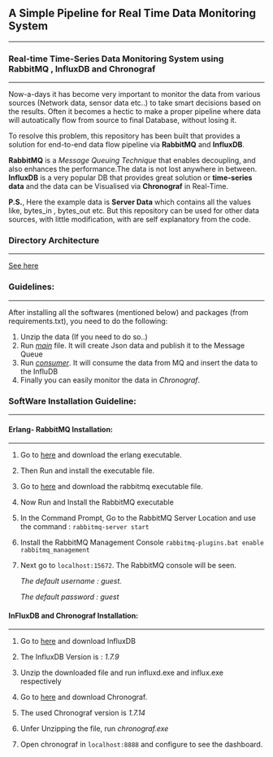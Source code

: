 ## A Simple Pipeline for Real Time Data Monitoring System
---------------------------
### Real-time Time-Series Data Monitoring System using RabbitMQ , InfluxDB and Chronograf
---------------------------------------------------------


Now-a-days it has become very important to monitor the data from various sources (Network data, sensor data etc..) to take smart decisions based on the results. Often it becomes a hectic to make a proper pipeline where data will autoatically flow from source to final Database, without losing it.

To resolve this problem, this repository has been built that provides a solution for end-to-end data flow pipeline via **RabbitMQ** and **InfluxDB**. 

**RabbitMQ** is a *Message Queuing Technique* that enables decoupling, and also enhances the performance.The data is not lost anywhere in between. **InfluxDB** is a very popular DB that provides great solution or **time-series data** and the data can be Visualised via **Chronograf** in Real-Time.

**P.S.**, Here the example data is **Server Data** which contains all the values like, bytes_in , bytes_out etc. But this repository can be used for other data sources, with little modification, with are self explanatory from the code.

### Directory Architecture
--------------------
[See here](https://github.com/Niloy-Chakraborty/Real-Time-Data-Monitoring-System/blob/master/Directory%20Architecture.txt)

### Guidelines:
---------------------
After installing all the softwares (mentioned below) and packages (from requirements.txt), you need to do the following:
1) Unzip the data (If you need to do so..)
2) Run *[main](https://github.com/Niloy-Chakraborty/Real-Time-Data-Monitoring-System/blob/master/main.py)* file. It will create Json data and publish it to the Message Queue
3) Run *[consumer](https://github.com/Niloy-Chakraborty/Real-Time-Data-Monitoring-System/blob/master/Consumer.py)*. It will consume the data from MQ and insert the data to the InfluDB
4) Finally you can easily monitor the data in *Chronograf*.


### SoftWare Installation Guideline:
------------------------------------

#### Erlang- RabbitMQ Installation: 
-------------------------------


1) Go to [here](https://www.erlang.org/downloads) and download the erlang executable.

2) Then Run and install the executable file.

3) Go to [here](https://www.rabbitmq.com/download.html) and download the rabbitmq executable file.

4) Now Run and Install the RabbitMQ executable

5) In the Command Prompt, Go to the RabbitMQ Server Location and use the command :
   `rabbitmq-server start`

6) Install the RabbitMQ Management Console
   `rabbitmq-plugins.bat enable rabbitmq_management`

7) Next go to `localhost:15672`. The RabbitMQ console will be seen. 

   *The default username : guest.*
   
   *The default password : guest*




#### InFluxDB and Chronograf Installation:
-------------------------

1) Go to [here](https://portal.influxdata.com/downloads/) and download InfluxDB

2) The InfluxDB Version is : *1.7.9*

3) Unzip the downloaded file and run influxd.exe and influx.exe respectively

4) Go to [here](https://portal.influxdata.com/downloads/) and download Chronograf.

5) The used Chronograf version is *1.7.14*

6) Unfer Unzipping the file, run *chronograf.exe*

7) Open chronograf in `localhost:8888` and configure to see the dashboard. 

